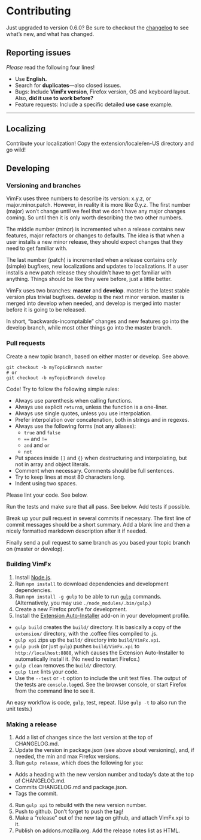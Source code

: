 # Contributing

Just upgraded to version 0.6.0? Be sure to checkout the
[changelog](CHANGELOG.md) to see what’s new, and what has changed.

## Reporting issues

_Please_ read the following four lines!

- Use **English.**
- Search for **duplicates**—also closed issues.
- Bugs: Include **VimFx version**, Firefox version, OS and keyboard layout.
  Also, **did it use to work before?**
- Feature requests: Include a specific detailed **use case** example.


---


## Localizing

Contribute your localization! Copy the extension/locale/en-US directory and go
wild!


## Developing

### Versioning and branches

VimFx uses three numbers to describe its version: x.y.z, or major.minor.patch.
However, in reality it is more like 0.y.z. The first number (major) won’t
change until we feel that we don’t have any major changes coming. So until then
it is only worth describing the two other numbers.

The middle number (minor) is incremented when a release contains new features,
major refactors or changes to defaults. The idea is that when a user installs a
new minor release, they should expect changes that they need to get familiar
with.

The last number (patch) is incremented when a release contains only (simple)
bugfixes, new localizations and updates to localizations. If a user installs a
new patch release they shouldn’t have to get familiar with anything. Things
should be like they were before, just a little better.

VimFx uses two branches: **master** and **develop**. master is the latest
stable version plus trivial bugfixes. develop is the next minor version. master
is merged into develop when needed, and develop is merged into master before it
is going to be released.

In short, “backwards-incomptaible” changes and new features go into the develop
branch, while most other things go into the master branch.

### Pull requests

Create a new topic branch, based on either master or develop. See above.

    git checkout -b myTopicBranch master
    # or
    git checkout -b myTopicBranch develop

Code! Try to follow the following simple rules:

- Always use parenthesis when calling functions.
- Always use explicit `return`s, unless the function is a one-liner.
- Always use single quotes, unless you use interpolation.
- Prefer interpolation over concatenation, both in strings and in regexes.
- Always use the following forms (not any aliases):
  - `true` and `false`
  - `==` and `!=`
  - `and` and `or`
  - `not`
- Put spaces inside `[]` and `{}` when destructuring and interpolating, but not
  in array and object literals.
- Comment when necessary. Comments should be full sentences.
- Try to keep lines at most 80 characters long.
- Indent using two spaces.

Please lint your code. See below.

Run the tests and make sure that all pass. See below. Add tests if possible.

Break up your pull request in several commits if necessary. The first line of
commit messages should be a short summary. Add a blank line and then a nicely
formatted markdown description after it if needed.

Finally send a pull request to same branch as you based your topic branch on
(master or develop).

### Building VimFx

1. Install [Node.js].
2. Run `npm install` to download dependencies and development dependencies.
3. Run `npm install -g gulp` to be able to run [`gulp`][gulp] commands.
   (Alternatively, you may use `./node_modules/.bin/gulp`.)
4. Create a new Firefox profile for development.
5. Install the [Extension Auto-Installer] add-on in your development profile.

- `gulp build` creates the `build/` directory. It is basically a copy of the
  `extension/` directory, with the .coffee files compiled to .js.
- `gulp xpi` zips up the `build/` directory into `build/VimFx.xpi`.
- `gulp push` (or just `gulp`) pushes `build/VimFx.xpi` to
  `http://localhost:8888`, which causes the Extension Auto-Installer to
  automatically install it. (No need to restart Firefox.)
- `gulp clean` removes the `build/` directory.
- `gulp lint` lints your code.
- Use the `--test` or `-t` option to include the unit test files. The output of
  the tests are `console.log`ed. See the browser console, or start Firefox from
  the command line to see it.

An easy workflow is code, `gulp`, test, repeat. (Use `gulp -t` to also run the
unit tests.)

[Node.js]: http://nodejs.org/
[gulp]: https://github.com/gulpjs/gulp
[Extension Auto-Installer]: https://addons.mozilla.org/firefox/addon/autoinstaller

### Making a release

1. Add a list of changes since the last version at the top of CHANGELOG.md.
2. Update the version in package.json (see above about versioning), and, if
   needed, the min and max Firefox versions.
3. Run `gulp release`, which does the following for you:
  - Adds a heading with the new version number and today’s date at the top of
    CHANGELOG.md.
  - Commits CHANGELOG.md and package.json.
  - Tags the commit.
4. Run `gulp xpi` to rebuild with the new version number.
5. Push to github. Don’t forget to push the tag!
6. Make a “release” out of the new tag on github, and attach VimFx.xpi to it.
7. Publish on addons.mozilla.org. Add the release notes list as HTML.

